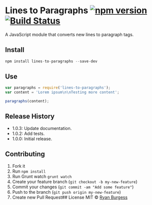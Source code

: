 Lines to Paragraphs [![npm version](https://badge.fury.io/js/lines-to-paragraphs.svg)](http://badge.fury.io/js/lines-to-paragraphs) [![Build Status](https://travis-ci.org/ryanburgess/lines-to-paragraphs.svg)](https://travis-ci.org/ryanburgess/lines-to-paragraphs)
=============
A JavaScript module that converts new lines to paragraph tags.

## Install
```js
npm install lines-to-paragraphs --save-dev
```
## Use
```js
var paragraphs = require('lines-to-paragraphs');
var content = 'Lorem ipsum\n\nTesting more content';

paragraphs(content);
```
## Release History
* 1.0.3: Update documentation.
* 1.0.2: Add tests.
* 1.0.0: Initial release.
 
## Contributing
1. Fork it
2. Run `npm install`
3. Run Grunt watch `grunt watch`
4. Create your feature branch (`git checkout -b my-new-feature`)
5. Commit your changes (`git commit -am "Add some feature"`)
6. Push to the branch (`git push origin my-new-feature`)
7. Create new Pull Request## License
MIT © [Ryan Burgess](http://github.com/ryanburgess)